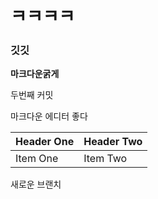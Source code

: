 # ㅋㅋㅋㅋ
### 깃깃 ###
**마크다운굵게**

두번째 커밋

마크다운 에디터 좋다

| Header One     | Header Two     |
| :------------- | :------------- |
| Item One       | Item Two       |

새로운 브랜치
